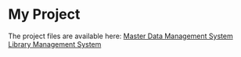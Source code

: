 # My Project

The project files are available here: 
[Master Data Management System](https://drive.google.com/file/d/13bl2_uZrpZdd_zbnRlAb1-Hlpc7eRHx9/view?usp=drive_link)
[Library Management System](https://drive.google.com/file/d/13bl2_uZrpZdd_zbnRlAb1-Hlpc7eRHx9/view?usp=drive_link)
